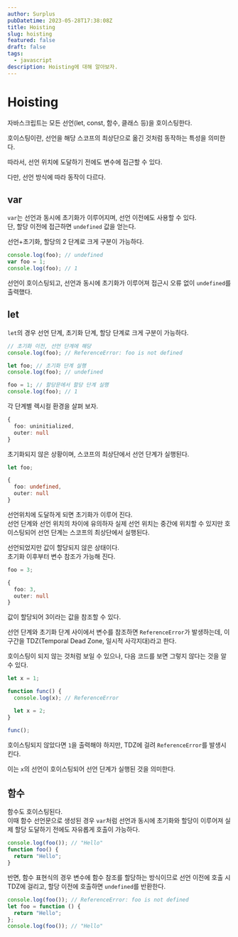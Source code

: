 ```yaml
---
author: Surplus
pubDatetime: 2023-05-28T17:38:08Z
title: Hoisting
slug: hoisting
featured: false
draft: false
tags:
  - javascript
description: Hoisting에 대해 알아보자.
---
```


# Hoisting

자바스크립트는 모든 선언(let, const, 함수, 클래스 등)을 호이스팅한다.

호이스팅이란, 선언을 해당 스코프의 최상단으로 옮긴 것처럼 동작하는 특성을 의미한다.

따라서, 선언 위치에 도달하기 전에도 변수에 접근할 수 있다.

다만, 선언 방식에 따라 동작이 다르다.

## var

`var`는 선언과 동시에 초기화가 이루어지며, 선언 이전에도 사용할 수 있다.  
단, 할당 이전에 접근하면 `undefined` 값을 얻는다.

선언+초기화, 할당의 2 단계로 크게 구분이 가능하다.

```javascript
console.log(foo); // undefined
var foo = 1;
console.log(foo); // 1
```

선언이 호이스팅되고, 선언과 동시에 초기화가 이루어져 접근시 오류 없이 `undefined`를 출력했다.

## let

`let`의 경우 선언 단계, 초기화 단계, 할당 단계로 크게 구분이 가능하다.

```typescript
// 초기화 이전, 선언 단계에 해당
console.log(foo); // ReferenceError: foo is not defined

let foo; // 초기화 단계 실행
console.log(foo); // undefined

foo = 1; // 할당문에서 할당 단계 실행
console.log(foo); // 1
```

각 단계별 렉시컬 환경을 살펴 보자.

```typescript
{
  foo: uninitialized,
  outer: null
}
```

초기화되지 않은 상황이며, 스코프의 최상단에서 선언 단계가 실행된다.

```typescript
let foo;
```

```typescript
{
  foo: undefined,
  outer: null
}
```

선언위치에 도달하게 되면 초기화가 이루어 진다.  
선언 단계와 선언 위치의 차이에 유의하자 실제 선언 위치는 중간에 위치할 수 있지만 호이스팅되어 선언 단계는 스코프의 최상단에서 실행된다.

선언되었지만 값이 할당되지 않은 상태이다.  
초기화 이후부터 변수 참조가 가능해 진다.

```typescript
foo = 3;
```

```typescript
{
  foo: 3,
  outer: null
}
```

값이 할당되어 3이라는 값을 참조할 수 있다.

선언 단계와 초기화 단계 사이에서 변수를 참조하면 `ReferenceError`가 발생하는데, 이 구간을 TDZ(Temporal Dead Zone, 일시적 사각지대)라고 한다.

호이스팅이 되지 않는 것처럼 보일 수 있으나, 다음 코드를 보면 그렇지 않다는 것을 알 수 있다.

```typescript
let x = 1;

function func() {
  console.log(x); // ReferenceError

  let x = 2;
}

func();
```

호이스팅되지 않았다면 `1`을 출력해야 하지만, TDZ에 걸려 `ReferenceError`를 발생시킨다.

이는 `x`의 선언이 호이스팅되어 선언 단계가 실행된 것을 의미한다.

## 함수

함수도 호이스팅된다.  
이때 함수 선언문으로 생성된 경우 `var`처럼 선언과 동시에 초기화와 할당이 이루어져 실제 할당 도달하기 전에도 자유롭게 호출이 가능하다.

```javascript
console.log(foo()); // "Hello"
function foo() {
  return "Hello";
}
```

반면, 함수 표현식의 경우 변수에 함수 참조를 할당하는 방식이므로 선언 이전에 호출 시 TDZ에 걸리고, 할당 이전에 호출하면 `undefined`를 반환한다.

```javascript
console.log(foo()); // ReferenceError: foo is not defined
let foo = function () {
  return "Hello";
};
console.log(foo()); // "Hello"
```
